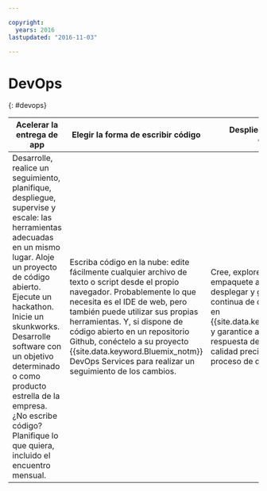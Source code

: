 ```yaml
---

copyright:
  years: 2016
lastupdated: "2016-11-03"

---
```


# DevOps
{: #devops}

Acelerar la entrega de app | Elegir la forma de escribir código | Despliegue con absoluta confianza
---- | ---- | ----
Desarrolle, realice un seguimiento, planifique, despliegue, supervise y escale: las herramientas adecuadas en un mismo lugar. Aloje un proyecto de código abierto. Ejecute un hackathon. Inicie un skunkworks. Desarrolle software con un objetivo determinado o como producto estrella de la empresa. ¿No escribe código? Planifique lo que quiera, incluido el encuentro mensual. | Escriba código en la nube: edite fácilmente cualquier archivo de texto o script desde el propio navegador. Probablemente lo que necesita es el IDE de web, pero también puede utilizar sus propias herramientas. Y, si dispone de código abierto en un repositorio Github, conéctelo a su proyecto {{site.data.keyword.Bluemix_notm}} DevOps Services para realizar un seguimiento de los cambios. | Cree, explore, pruebe, integre y empaquete apps antes de desplegar y gestionar la entrega continua de código de producción en {{site.data.keyword.Bluemix_notm}} y garantice así una rápida respuesta del usuario y medidas de calidad precisas en cada fase del proceso de desarrollo.
